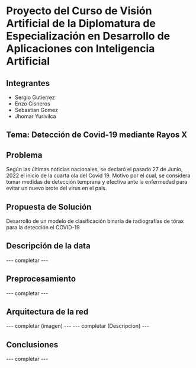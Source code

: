 # Proyecto del Curso de Visión Artificial de la Diplomatura de Especialización en Desarrollo de Aplicaciones con Inteligencia Artificial

## Integrantes
- Sergio Gutierrez
- Enzo Cisneros
- Sebastian Gomez
- Jhomar Yurivilca

## **Tema:** Detección de Covid-19 mediante Rayos X

## Problema
Según las últimas noticias nacionales, se declaró el pasado 27 de Junio, 2022 el inicio de la cuarta ola del Covid 19. Motivo por el cual, se considera tomar medidas de detección temprana y efectiva ante la enfermedad para evitar un nuevo brote del virus en el país.

## Propuesta de Solución
Desarrollo de un modelo de clasificación binaria de radiografías de tórax para la detección el COVID-19

## Descripción de la data
--- completar ---

## Preprocesamiento
--- completar ---

## Arquitectura de la red
--- completar (imagen) ---
--- completar (Descripcion) ---

## Conclusiones
--- completar ---


